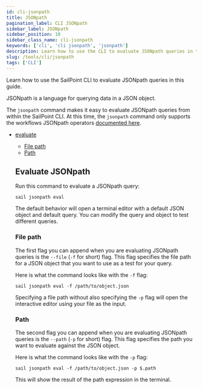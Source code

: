 ```yaml
---
id: cli-jsonpath
title: JSONpath
pagination_label: CLI JSONpath
sidebar_label: JSONpath
sidebar_position: 10
sidebar_class_name: cli-jsonpath
keywords: ['cli', 'cli jsonpath', 'jsonpath']
description: Learn how to use the CLI to evaluate JSONpath queries in this guide.
slug: /tools/cli/jsonpath
tags: ['CLI']
---
```


Learn how to use the SailPoint CLI to evaluate JSONpath queries in this guide.

JSONpath is a language for querying data in a JSON object.

The `jsonpath` command makes it easy to evaluate JSONpath queries from within the SailPoint CLI. At this time, the `jsonpath` command only supports the workflows JSONpath operators [documented here](https://github.com/celene-isip-sp/jsonslice?tab=readme-ov-file#expressions).

- [evaluate](#evaluate-jsonpath)
  - [File path](#file-path)
  - [Path](#path)

  ## Evaluate JSONpath

  Run this command to evaluate a JSONpath query:

  ```shell
  sail jsonpath eval
  ```

  The default behavior will open a terminal editor with a default JSON object and default query. You can modify the query and object to test different queries.

  ### File path

  The first flag you can append when you are evaluating JSONpath queries is the `--file` (`-f` for short) flag. This flag specifies the file path for a JSON object that you want to use as a test for your query.

  Here is what the command looks like with the `-f` flag:

  ```shell
  sail jsonpath eval -f /path/to/object.json
  ```

  Specifying a file path without also specifying the `-p` flag will open the interactive editor using your file as the input.

  ### Path

  The second flag you can append when you are evaluating JSONpath queries is the `--path` (`-p` for short) flag. This flag specifies the path you want to evaluate against the JSON object.

  Here is what the command looks like with the `-p` flag:

  ```shell
  sail jsonpath eval -f /path/to/object.json -p $.path
  ```

  This will show the result of the path expression in the terminal.